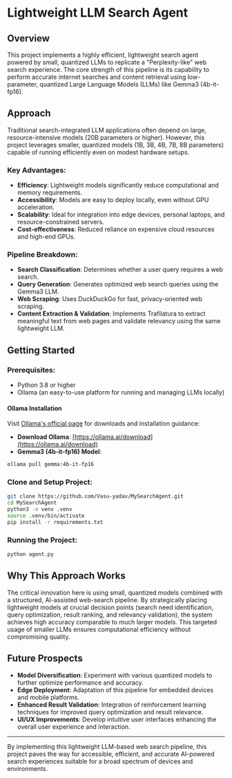 # Lightweight LLM Search Agent

## Overview
This project implements a highly efficient, lightweight search agent powered by small, quantized LLMs to replicate a "Perplexity-like" web search experience. The core strength of this pipeline is its capability to perform accurate internet searches and content retrieval using low-parameter, quantized Large Language Models (LLMs) like Gemma3 (4b-it-fp16).

## Approach
Traditional search-integrated LLM applications often depend on large, resource-intensive models (20B parameters or higher). However, this project leverages smaller, quantized models (1B, 3B, 4B, 7B, 8B parameters) capable of running efficiently even on modest hardware setups.

### Key Advantages:
- **Efficiency**: Lightweight models significantly reduce computational and memory requirements.
- **Accessibility**: Models are easy to deploy locally, even without GPU acceleration.
- **Scalability**: Ideal for integration into edge devices, personal laptops, and resource-constrained servers.
- **Cost-effectiveness**: Reduced reliance on expensive cloud resources and high-end GPUs.

### Pipeline Breakdown:
- **Search Classification**: Determines whether a user query requires a web search.
- **Query Generation**: Generates optimized web search queries using the Gemma3 LLM.
- **Web Scraping**: Uses DuckDuckGo for fast, privacy-oriented web scraping.
- **Content Extraction & Validation**: Implements Trafilatura to extract meaningful text from web pages and validate relevancy using the same lightweight LLM.

## Getting Started

### Prerequisites:
- Python 3.8 or higher
- Ollama (an easy-to-use platform for running and managing LLMs locally)

#### Ollama Installation
Visit [Ollama's official page](https://ollama.ai/) for downloads and installation guidance:
- **Download Ollama**: [https://ollama.ai/download](https://ollama.ai/download)
- **Gemma3 (4b-it-fp16) Model**:

```bash
ollama pull gemma:4b-it-fp16
```

### Clone and Setup Project:

```bash
git clone https://github.com/Vasu-yadav/MySearchAgent.git
cd MySearchAgent
python3 -m venv .venv
source .venv/bin/activate
pip install -r requirements.txt
```

### Running the Project:

```bash
python agent.py
```

## Why This Approach Works

The critical innovation here is using small, quantized models combined with a structured, AI-assisted web-search pipeline. By strategically placing lightweight models at crucial decision points (search need identification, query optimization, result ranking, and relevancy validation), the system achieves high accuracy comparable to much larger models. This targeted usage of smaller LLMs ensures computational efficiency without compromising quality.

## Future Prospects
- **Model Diversification**: Experiment with various quantized models to further optimize performance and accuracy.
- **Edge Deployment**: Adaptation of this pipeline for embedded devices and mobile platforms.
- **Enhanced Result Validation**: Integration of reinforcement learning techniques for improved query optimization and result relevance.
- **UI/UX Improvements**: Develop intuitive user interfaces enhancing the overall user experience and interaction.

---

By implementing this lightweight LLM-based web search pipeline, this project paves the way for accessible, efficient, and accurate AI-powered search experiences suitable for a broad spectrum of devices and environments.

